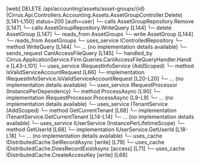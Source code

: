 [web] DELETE /api/accounting/assets/asset-groups/{id}  (Cirrus.Api.Controllers.Accounting.Assets.AssetGroupController.Delete)  [L141–L150] status=200 [auth=user]
  └─ calls AssetGroupRepository.Remove [L147]
  └─ calls AssetGroupRepository.WriteQuery [L144]
  └─ delete AssetGroup [L147]
    └─ reads_from AssetGroups
  └─ write AssetGroup [L144]
    └─ reads_from AssetGroups
  └─ uses_service IControlledRepository<AssetGroup>
    └─ method WriteQuery [L144]
      └─ ... (no implementation details available)
  └─ sends_request CanIAccessFileQuery [L145]
    └─ handled_by Cirrus.ApplicationService.Firm.Queries.CanIAccessFileQueryHandler.Handle [L43–L101]
      └─ uses_service IRequestInfoService (AddScoped)
        └─ method IsValidServiceAccountRequest [L66]
          └─ implementation IRequestInfoService.IsValidServiceAccountRequest [L20-L20]
          └─ ... (no implementation details available)
      └─ uses_service IRequestProcessor (InstancePerDependency)
        └─ method ProcessAsync [L90]
          └─ implementation IRequestProcessor.ProcessAsync [L9-L9]
          └─ ... (no implementation details available)
      └─ uses_service ITenantService (AddScoped)
        └─ method GetCurrentTenant [L68]
          └─ implementation ITenantService.GetCurrentTenant [L14-L14]
          └─ ... (no implementation details available)
      └─ uses_service IUserService (InstancePerLifetimeScope)
        └─ method GetUserId [L68]
          └─ implementation IUserService.GetUserId [L18-L18]
          └─ ... (no implementation details available)
      └─ uses_cache IDistributedCache.SetRecordAsync [write] [L79]
      └─ uses_cache IDistributedCache.DoesRecordExistAsync [access] [L71]
      └─ uses_cache IDistributedCache.CreateAccessKey [write] [L68]


